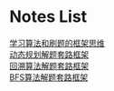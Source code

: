 # Notes List

[学习算法和刷题的框架思维](./学习算法和刷题的框架思维.md)<br>
[动态规划解题套路框架](./动态规划解题套路框架.md)<br>
[回溯算法解题套路框架](./回溯算法解题套路框架.md)<br>
[BFS算法解题套路框架](./BFS算法解题套路框架.md)
